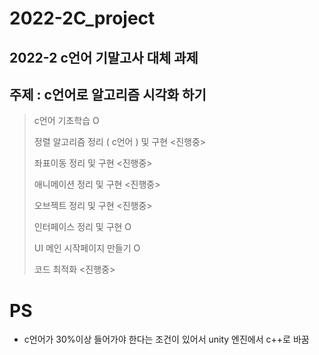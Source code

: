 # 2022-2C_project
2022-2 c언어 기말고사 대체 과제 
---
## 주제 : c언어로 알고리즘 시각화 하기 
> c언어 기초학습 O
>  
> 정렬 알고리즘 정리 ( c언어 ) 및 구현 <진행중> 
> 
> 좌표이동 정리 및 구현 <진행중>
> 
> 애니메이션 정리 및 구현 <진행중>
> 
> 오브젝트 정리 및 구현 <진행중> 
> 
> 인터페이스 정리 및 구현 O
> 
> UI 메인 시작페이지 만들기 O 
>
> 코드 최적화 <진행중>

# PS 
- c언어가 30%이상 들어가야 한다는 조건이 있어서 unity 엔진에서 c++로 바꿈 
